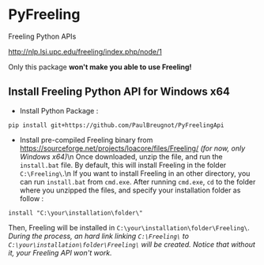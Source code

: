 # PyFreeling
Freeling Python APIs

http://nlp.lsi.upc.edu/freeling/index.php/node/1

Only this package **won't make you able to use Freeling!**

## Install Freeling Python API for Windows x64

- Install Python Package :
```
pip install git+https://github.com/PaulBreugnot/PyFreelingApi
```
- Install pre-compiled Freeling binary from https://sourceforge.net/projects/loacore/files/Freeling/ *(for now, only Windows x64)*\n
Once downloaded, unzip the file, and run the `install.bat` file. By default, this will install Freeling in the folder `C:\Freeling\`.\n
If you want to install Freeling in an other directory, you can run `install.bat` from `cmd.exe`. After running `cmd.exe`, `cd` to the folder where you unzipped the files, and specify your installation folder as follow :
```
install "C:\your\installation\folder\"
```
Then, Freeling will be installed in `C:\your\installation\folder\Freeling\`.
<Warning>
  *During the process, an hard link linking `C:\Freeling\` to `C:\your\installation\folder\Freeling\` will be created. Notice that without it, your Freeling API won't work.*
</Warning>
